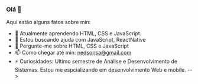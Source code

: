 ### Olá 👋


Aqui estão alguns fatos sobre min:

- 🌱 Atualmente aprendendo HTML, CSS e JavaScript.
- 🤔 Estou buscando ajuda com JavaScript, ReactNative
- 💬 Pergunte-me sobre HTML, CSS e JavaScript
- 📫 Como chegar até min: nedsonsa@gmail.com
- ⚡ Curiosidades: Ultimo semestre de Análise e Desenvolvimento de Sistemas. Estou me espcializando em desenvolvimento Web e mobile.
-->
